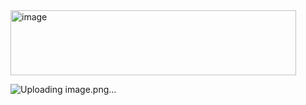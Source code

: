 
<img width="457" height="104" alt="image" src="https://github.com/user-attachments/assets/a14a46a5-3f6b-4e11-8ea1-ef1419013689" />


![Uploading image.png…]()

